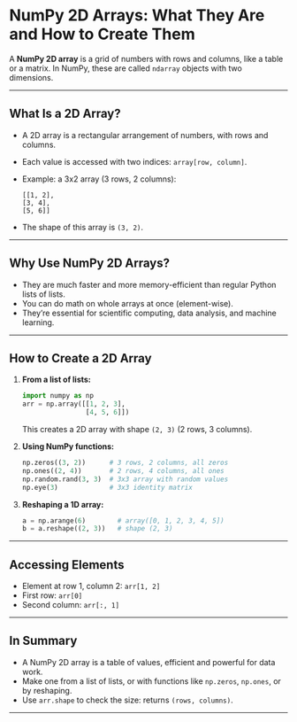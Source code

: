 # NumPy 2D Arrays: What They Are and How to Create Them

A **NumPy 2D array** is a grid of numbers with rows and columns, like a table or a matrix. In NumPy, these are called `ndarray` objects with two dimensions.

---

## What Is a 2D Array?

- A 2D array is a rectangular arrangement of numbers, with rows and columns.
- Each value is accessed with two indices: `array[row, column]`.
- Example: a 3x2 array (3 rows, 2 columns):

      [[1, 2],
      [3, 4],
      [5, 6]]

- The shape of this array is `(3, 2)`.

---

## Why Use NumPy 2D Arrays?

- They are much faster and more memory-efficient than regular Python lists of lists.
- You can do math on whole arrays at once (element-wise).
- They’re essential for scientific computing, data analysis, and machine learning.

---

## How to Create a 2D Array

1. **From a list of lists:**

    ```python
    import numpy as np
    arr = np.array([[1, 2, 3],
                    [4, 5, 6]])
    ```
    This creates a 2D array with shape `(2, 3)` (2 rows, 3 columns).

2. **Using NumPy functions:**

    ```python
    np.zeros((3, 2))      # 3 rows, 2 columns, all zeros
    np.ones((2, 4))       # 2 rows, 4 columns, all ones
    np.random.rand(3, 3)  # 3x3 array with random values
    np.eye(3)             # 3x3 identity matrix
    ```

3. **Reshaping a 1D array:**

    ```python
    a = np.arange(6)        # array([0, 1, 2, 3, 4, 5])
    b = a.reshape((2, 3))   # shape (2, 3)
    ```

---

## Accessing Elements

- Element at row 1, column 2: `arr[1, 2]`
- First row: `arr[0]`
- Second column: `arr[:, 1]`

---

## In Summary

- A NumPy 2D array is a table of values, efficient and powerful for data work.
- Make one from a list of lists, or with functions like `np.zeros`, `np.ones`, or by reshaping.
- Use `arr.shape` to check the size: returns `(rows, columns)`.

---
